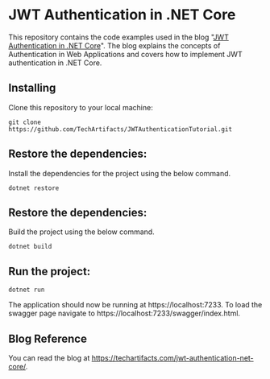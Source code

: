 # JWT Authentication in .NET Core

This repository contains the code examples used in the blog "[JWT Authentication in .NET Core](https://techartifacts.com/jwt-authentication-net-core/)". 
The blog explains the concepts of Authentication in Web Applications and covers how to implement JWT authentication in .NET Core.

## Installing
Clone this repository to your local machine:

```
git clone https://github.com/TechArtifacts/JWTAuthenticationTutorial.git
```

## Restore the dependencies:
Install the dependencies for the project using the below command.

```
dotnet restore
```

## Restore the dependencies:
Build the project using the below command.
```
dotnet build
```

## Run the project:

```
dotnet run
```

The application should now be running at https://localhost:7233. To load the swagger page navigate to https://localhost:7233/swagger/index.html.


## Blog Reference
You can read the blog at https://techartifacts.com/jwt-authentication-net-core/.